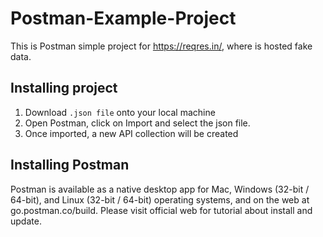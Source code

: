 # Postman-Example-Project

This is Postman simple project for https://reqres.in/, where is hosted fake data. 


## Installing project

1) Download `.json file` onto your local machine
2) Open Postman, click on Import and select the json file.
3) Once imported, a new API collection will be created


## Installing Postman 

Postman is available as a native desktop app for Mac, Windows (32-bit / 64-bit), and Linux (32-bit / 64-bit) operating systems, and on the web at go.postman.co/build.
Please visit official web for tutorial about install and update.

